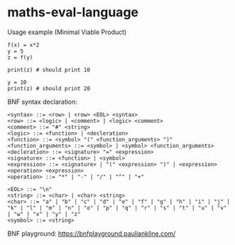 # maths-eval-language 

Usage example (Minimal Viable Product)
```
f(x) = x*2
y = 5
z = f(y)

print(z) # should print 10

y = 10
print(z) # should print 20
```

BNF syntax declaration:
```bnf
<syntax> ::= <row> | <row> <EOL> <syntax>
<row> ::= <logic> | <comment> | <logic> <comment>
<comment> ::= "#" <string>
<logic> ::= <function> | <decleration>
<function> ::= <symbol> "(" <function_arguments> ")"
<function_arguments> ::= <symbol> | <symbol> <function_arguments>
<decleration> ::= <signature> "=" <expression>
<signature> ::= <function> | <symbol>
<expression> ::= <signature> | "(" <expression> ")" | <expression> <operation> <expression>
<operation> ::= "*" | "-" | "/" | "^" | "+"

<EOL> ::= "\n"
<string> ::= <char> | <char> <string>
<char> ::= "a" | "b" | "c" | "d" | "e" | "f" | "g" | "h" | "i" | "j" | "k" | "l" | "m" | "n" | "o" | "p" | "q" | "r" | "s" | "t" | "u" | "v" | "w" | "x" | "y" | "z"
<symbol> ::= <string>
```

BNF playground: https://bnfplayground.pauliankline.com/
